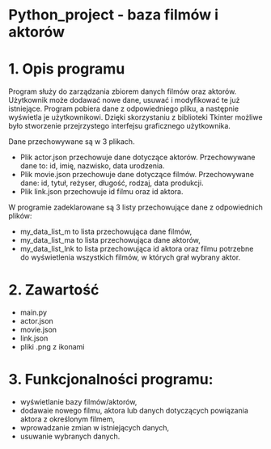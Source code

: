 # Python_project - baza filmów i aktorów

# 1. Opis programu
Program służy do zarządzania zbiorem danych filmów oraz aktorów. Użytkownik może dodawać nowe dane, usuwać i modyfikować te już istniejące. Program pobiera dane z odpowiedniego pliku, a następnie wyświetla je użytkownikowi. Dzięki skorzystaniu z biblioteki Tkinter możliwe było stworzenie przejrzystego interfejsu graficznego użytkownika.

Dane przechowywane są w 3 plikach. 
- Plik actor.json przechowuje dane dotyczące aktorów. Przechowywane dane to: id, imię, nazwisko, data urodzenia. 
- Plik movie.json przechowuje dane dotyczące filmów. Przechowywane dane: id, tytuł, reżyser, długość, rodzaj, data produkcji.
- Plik link.json przechowuje id filmu oraz id aktora.

W programie zadeklarowane są 3 listy przechowujące dane z odpowiednich plików:
- my_data_list_m to lista przechowująca dane filmów,
- my_data_list_ma to lista przechowująca dane aktorów,
- my_data_list_lnk to lista przechowująca id aktora oraz filmu potrzebne do wyświetlenia wszystkich filmów, w których grał wybrany aktor.

# 2. Zawartość
- main.py
- actor.json
- movie.json
- link.json
- pliki .png z ikonami

# 3. Funkcjonalności programu:
- wyświetlanie bazy filmów/aktorów,
- dodawaie nowego filmu, aktora lub danych dotyczących powiązania aktora z określonym filmem,
- wprowadzanie zmian w istniejących danych,
- usuwanie wybranych danych.
